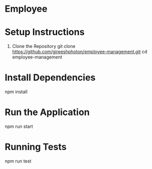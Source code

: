 # Employee

# Setup Instructions
1. Clone the Repository
git clone https://github.com/gireeshphoton/employee-management.git
cd employee-management

# Install Dependencies
npm install

# Run the Application
npm run start

# Running Tests
npm run test
